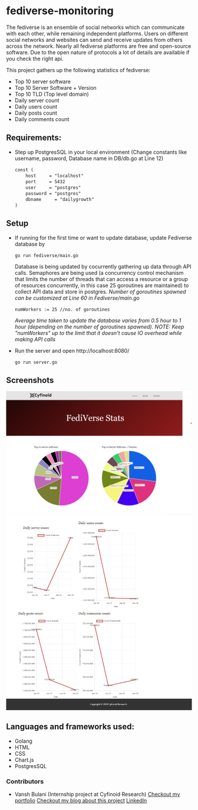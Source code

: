 # fediverse-monitoring

The fediverse is an ensemble of social networks which can communicate with each other, while remaining independent platforms. Users on different social networks and websites can send and receive updates from others across the network. Nearly all fediverse platforms are free and open-source software.
Due to the open nature of protocols a lot of details are available if you check the right api.

This project gathers up the following statistics of fediverse:

- Top 10 server software
- Top 10 Server Software + Version
- Top 10 TLD (Top level domain)
- Daily server count
- Daily users count
- Daily posts count
- Daily comments count

## Requirements:
- Step up PostgresSQL in your local environment (Change constants like username, password, Database name in DB/db.go at Line 12)
  ```
  const (
	  host     = "localhost"
	  port     = 5432
	  user     = "postgres"
	  password = "postgres"
	  dbname	 = "dailygrowth"
  )
  ``` 


## Setup 
- If running for the first time or want to update database, update Fediverse database by
  ```
  go run fediverse/main.go
  ```
  Database is being updated by cocurrently gathering up data through API calls. Semaphores are being used (a concurrency control mechanism that limits the number of threads that can 
  access a resource or a group of resources concurrently, in this case 25 goroutines are maintained) to collect API data and store in postgres.
  *Number of goroutines spawned can be customized at Line 60 in Fediverse/main.go*
  ```
  numWorkers := 25 //no. of goroutines
  ```
  *Average time taken to update the database varies from 0.5 hour to 1 hour (depending on the number of goroutines spawned). NOTE: Keep "numWorkers" up to the limit that it doesn't cause IO overhead while making API calls*
  
- Run the server and open http://localhost:8080/
  ```
  go run server.go
  ```

## Screenshots
![fedi_stats](/ss/1.png?raw=true "fedi_stats 1")
![fedi_stats](/ss/2.png?raw=true "fedi_stats 2")

## Languages and frameworks used:
- Golang
- HTML
- CSS
- Chart.js
- PostgresSQL

### Contributors

- Vansh Bulani (Internship project at Cyfinoid Research)
  [Checkout my portfolio](https://www.vanshbulani.info)
  [Checkout my blog about this project](https://www.vanshbulani.info/blogs)
  [LinkedIn](https://www.linkedin.com/in/vanshbulani/)
